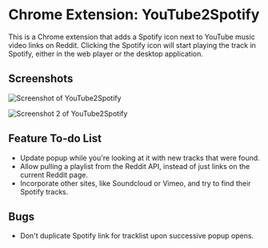 # Chrome Extension: YouTube2Spotify

This is a Chrome extension that adds a Spotify icon next to YouTube music video 
links on Reddit. Clicking the Spotify icon will start playing the track in 
Spotify, either in the web player or the desktop application.

## Screenshots

![Screenshot of YouTube2Spotify](http://github.com/moneypenny/chrome_youtube2spotify/raw/master/screenshot.png)

![Screenshot 2 of YouTube2Spotify](http://github.com/moneypenny/chrome_youtube2spotify/raw/master/screenshot2.png)

## Feature To-do List

* Update popup while you're looking at it with new tracks that were found.
* Allow pulling a playlist from the Reddit API, instead of just links on the current Reddit page.
* Incorporate other sites, like Soundcloud or Vimeo, and try to find their Spotify tracks.

## Bugs

* Don't duplicate Spotify link for tracklist upon successive popup opens.